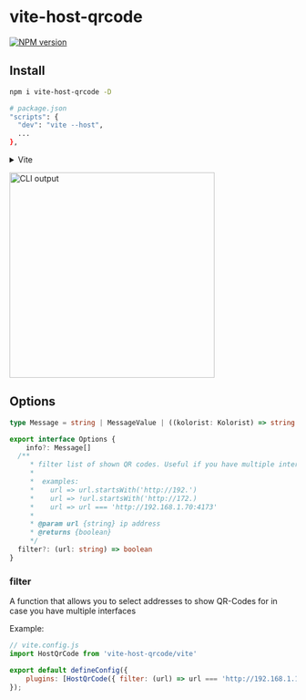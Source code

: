 # vite-host-qrcode

[![NPM version](https://img.shields.io/npm/v/vite-host-qrcode?color=a1b858&label=)](https://www.npmjs.com/package/vite-host-qrcode)


## Install

```bash
npm i vite-host-qrcode -D
```

```bash
# package.json
"scripts": {
  "dev": "vite --host",
  ...
},
```

<details>
<summary>Vite</summary><br>

```ts
// vite.config.ts
import HostQrCode from 'vite-host-qrcode/vite'

export default defineConfig({
  plugins: [
    HostQrCode({ /* options */ }),
  ],
})
```

Example: [`playground/`](./playground/)

<br></details>

<img height="360" alt="CLI output" src="https://cdn.jsdelivr.net/gh/hunghg255/vite-host-qrcode/public/demo.png" />


## Options
```ts
type Message = string | MessageValue | ((kolorist: Kolorist) => string | MessageValue | Promise<string | MessageValue | void>)

export interface Options {
	info?: Message[]
  /**
	 * filter list of shown QR codes. Useful if you have multiple interfaces and only need one
	 *
	 *  examples:
	 *    url => url.startsWith('http://192.')
	 *    url => !url.startsWith('http://172.)
	 *    url => url === 'http://192.168.1.70:4173'
	 *
	 * @param url {string} ip address
	 * @returns {boolean}
	 */
  filter?: (url: string) => boolean
}
```

### filter

A function that allows you to select addresses to show QR-Codes for in case you have multiple interfaces

Example:

```js
// vite.config.js
import HostQrCode from 'vite-host-qrcode/vite'

export default defineConfig({
	plugins: [HostQrCode({ filter: (url) => url === 'http://192.168.1.1:4173' })]
});
```
